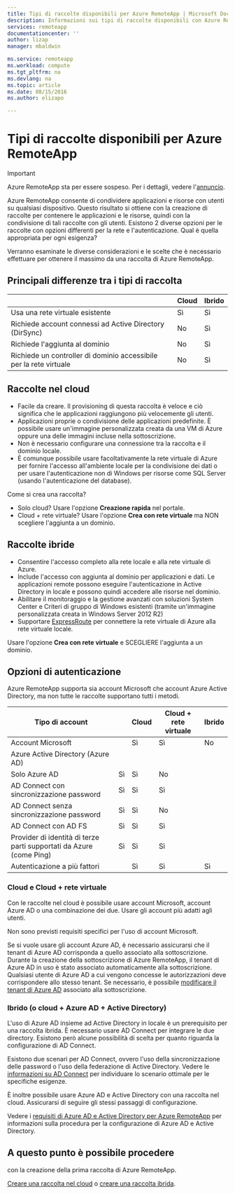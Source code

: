 ```yaml
---
title: Tipi di raccolte disponibili per Azure RemoteApp | Microsoft Docs
description: Informazioni sui tipi di raccolte disponibili con Azure RemoteApp.
services: remoteapp
documentationcenter: ''
author: lizap
manager: mbaldwin

ms.service: remoteapp
ms.workload: compute
ms.tgt_pltfrm: na
ms.devlang: na
ms.topic: article
ms.date: 08/15/2016
ms.author: elizapo

---
```

# Tipi di raccolte disponibili per Azure RemoteApp
> [!IMPORTANT]
> Azure RemoteApp sta per essere sospeso. Per i dettagli, vedere l'[annuncio](https://go.microsoft.com/fwlink/?linkid=821148).
> 
> 

Azure RemoteApp consente di condividere applicazioni e risorse con utenti su qualsiasi dispositivo. Questo risultato si ottiene con la creazione di raccolte per contenere le applicazioni e le risorse, quindi con la condivisione di tali raccolte con gli utenti. Esistono 2 diverse opzioni per le raccolte con opzioni differenti per la rete e l'autenticazione. Qual è quella appropriata per ogni esigenza?

Verranno esaminate le diverse considerazioni e le scelte che è necessario effettuare per ottenere il massimo da una raccolta di Azure RemoteApp.

## Principali differenze tra i tipi di raccolta
|  | Cloud | Ibrido |
| --- | --- | --- |
| Usa una rete virtuale esistente |Sì |Sì |
| Richiede account connessi ad Active Directory (DirSync) |No |Sì |
| Richiede l'aggiunta al dominio |No |Sì |
| Richiede un controller di dominio accessibile per la rete virtuale |No |Sì |

## Raccolte nel cloud
* Facile da creare. Il provisioning di questa raccolta è veloce e ciò significa che le applicazioni raggiungono più velocemente gli utenti.
* Applicazioni proprie o condivisione delle applicazioni predefinite. È possibile usare un'immagine personalizzata creata da una VM di Azure oppure una delle immagini incluse nella sottoscrizione.
* Non è necessario configurare una connessione tra la raccolta e il dominio locale.
* È comunque possibile usare facoltativamente la rete virtuale di Azure per fornire l'accesso all'ambiente locale per la condivisione dei dati o per usare l'autenticazione non di Windows per risorse come SQL Server (usando l'autenticazione del database).

Come si crea una raccolta?

* Solo cloud? Usare l'opzione **Creazione rapida** nel portale.
* Cloud + rete virtuale? Usare l'opzione **Crea con rete virtuale** ma NON scegliere l'aggiunta a un dominio.

## Raccolte ibride
* Consentire l'accesso completo alla rete locale e alla rete virtuale di Azure.
* Include l'accesso con aggiunta al dominio per applicazioni e dati. Le applicazioni remote possono eseguire l'autenticazione in Active Directory in locale e possono quindi accedere alle risorse nel dominio.
* Abilitare il monitoraggio e la gestione avanzati con soluzioni System Center e Criteri di gruppo di Windows esistenti (tramite un'immagine personalizzata creata in Windows Server 2012 R2)
* Supportare [ExpressRoute](https://azure.microsoft.com/services/expressroute/) per connettere la rete virtuale di Azure alla rete virtuale locale.

Usare l'opzione **Crea con rete virtuale** e SCEGLIERE l'aggiunta a un dominio.

## Opzioni di autenticazione
Azure RemoteApp supporta sia account Microsoft che account Azure Active Directory, ma non tutte le raccolte supportano tutti i metodi.

| Tipo di account |  | Cloud | Cloud + rete virtuale | Ibrido |
| --- | --- | --- | --- | --- |
| Account Microsoft | |Sì |Sì |No |
| Azure Active Directory (Azure AD) | | | | |
| Solo Azure AD |Sì |Sì |No | |
| AD Connect con sincronizzazione password |Sì |Sì |Sì | |
| AD Connect senza sincronizzazione password |Sì |Sì |No | |
| AD Connect con AD FS |Sì |Sì |Sì | |
| Provider di identità di terze parti supportati da Azure (come Ping) |Sì |Sì |Sì | |
| Autenticazione a più fattori | |Sì |Sì |Sì |

### Cloud e Cloud + rete virtuale
Con le raccolte nel cloud è possibile usare account Microsoft, account Azure AD o una combinazione dei due. Usare gli account più adatti agli utenti.

Non sono previsti requisiti specifici per l'uso di account Microsoft.

Se si vuole usare gli account Azure AD, è necessario assicurarsi che il tenant di Azure AD corrisponda a quello associato alla sottoscrizione. Durante la creazione della sottoscrizione di Azure RemoteApp, il tenant di Azure AD in uso è stato associato automaticamente alla sottoscrizione. Qualsiasi utente di Azure AD a cui vengono concesse le autorizzazioni deve corrispondere allo stesso tenant. Se necessario, è possibile [modificare il tenant di Azure AD](remoteapp-changetenant.md) associato alla sottoscrizione.

### Ibrido (o cloud + Azure AD + Active Directory)
L'uso di Azure AD insieme ad Active Directory in locale è un prerequisito per una raccolta ibrida. È necessario usare AD Connect per integrare le due directory. Esistono però alcune possibilità di scelta per quanto riguarda la configurazione di AD Connect.

Esistono due scenari per AD Connect, ovvero l'uso della sincronizzazione delle password o l'uso della federazione di Active Directory. Vedere le [informazioni su AD Connect](../active-directory/active-directory-aadconnect.md) per individuare lo scenario ottimale per le specifiche esigenze.

È inoltre possibile usare Azure AD e Active Directory con una raccolta nel cloud. Assicurarsi di seguire gli stessi passaggi di configurazione.

Vedere i [requisiti di Azure AD e Active Directory per Azure RemoteApp](remoteapp-ad.md) per informazioni sulla procedura per la configurazione di Azure AD e Active Directory.

## A questo punto è possibile procedere
con la creazione della prima raccolta di Azure RemoteApp.

[Creare una raccolta nel cloud](remoteapp-create-cloud-deployment.md) o [creare una raccolta ibrida](remoteapp-create-hybrid-deployment.md).

<!---HONumber=AcomDC_0817_2016-->